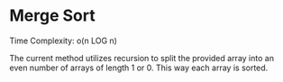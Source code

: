 # Merge Sort

Time Complexity: o(n LOG n)

The current method utilizes recursion to split
the provided array into an even number of arrays
of length 1 or 0. This way each array is sorted.